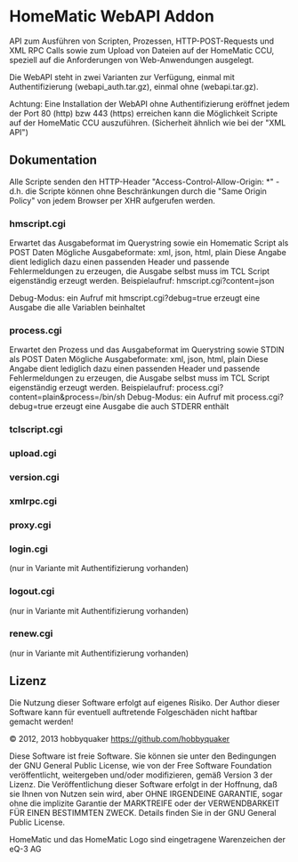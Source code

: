 # HomeMatic WebAPI Addon

API zum Ausführen von Scripten, Prozessen, HTTP-POST-Requests und XML RPC Calls sowie zum Upload von Dateien auf der HomeMatic CCU, speziell auf die Anforderungen von Web-Anwendungen ausgelegt.

Die WebAPI steht in zwei Varianten zur Verfügung, einmal mit Authentifizierung (webapi_auth.tar.gz), einmal ohne (webapi.tar.gz).

Achtung: Eine Installation der WebAPI ohne Authentifizierung eröffnet jedem der Port 80 (http) bzw 443 (https) erreichen kann die Möglichkeit Scripte auf der HomeMatic CCU auszuführen. (Sicherheit ähnlich wie bei der "XML API")


## Dokumentation
Alle Scripte senden den HTTP-Header "Access-Control-Allow-Origin: *" - d.h. die Scripte können ohne Beschränkungen durch die "Same Origin Policy" von jedem Browser per XHR aufgerufen werden.



### hmscript.cgi
Erwartet das Ausgabeformat im Querystring sowie ein Homematic Script als POST Daten
Mögliche Ausgabeformate: xml, json, html, plain
Diese Angabe dient lediglich dazu einen passenden Header und passende Fehlermeldungen zu erzeugen, die Ausgabe selbst muss im TCL Script eigenständig erzeugt werden.
Beispielaufruf:
    hmscript.cgi?content=json

Debug-Modus: ein Aufruf mit
    hmscript.cgi?debug=true
erzeugt eine Ausgabe die alle Variablen beinhaltet

### process.cgi
Erwartet den Prozess und das Ausgabeformat im Querystring sowie STDIN als POST Daten
Mögliche Ausgabeformate: xml, json, html, plain
Diese Angabe dient lediglich dazu einen passenden Header und passende Fehlermeldungen zu erzeugen, die Ausgabe selbst muss im TCL Script eigenständig erzeugt werden.
Beispielaufruf:
    process.cgi?content=plain&process=/bin/sh
Debug-Modus: ein Aufruf mit
    process.cgi?debug=true
erzeugt eine Ausgabe die auch STDERR enthält

### tclscript.cgi

### upload.cgi

### version.cgi

### xmlrpc.cgi

### proxy.cgi

### login.cgi
(nur in Variante mit Authentifizierung vorhanden)

### logout.cgi
(nur in Variante mit Authentifizierung vorhanden)

### renew.cgi
(nur in Variante mit Authentifizierung vorhanden)


## Lizenz

Die Nutzung dieser Software erfolgt auf eigenes Risiko. Der Author dieser Software kann für eventuell auftretende Folgeschäden nicht haftbar gemacht werden!

© 2012, 2013 hobbyquaker https://github.com/hobbyquaker

Diese Software ist freie Software. Sie können sie unter den Bedingungen der GNU General Public License, wie von der Free Software Foundation veröffentlicht, weitergeben und/oder modifizieren, gemäß Version 3 der Lizenz. Die Veröffentlichung dieser Software erfolgt in der Hoffnung, daß sie Ihnen von Nutzen sein wird, aber OHNE IRGENDEINE GARANTIE, sogar ohne die implizite Garantie der MARKTREIFE oder der VERWENDBARKEIT FÜR EINEN BESTIMMTEN ZWECK. Details finden Sie in der GNU General Public License.

HomeMatic und das HomeMatic Logo sind eingetragene Warenzeichen der eQ-3 AG




